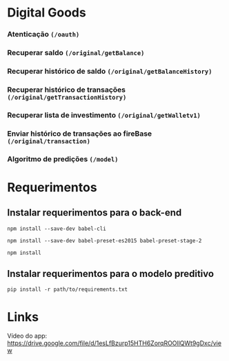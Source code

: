 # Digital Goods

### Atenticação `(/oauth)`

### Recuperar saldo `(/original/getBalance)`

### Recuperar histórico de saldo `(/original/getBalanceHistory)`

### Recuperar histórico de transações `(/original/getTransactionHistory)`

### Recuperar lista de investimento `(/original/getWalletv1)`

### Enviar histórico de transações ao fireBase `(/original/transaction)`

### Algoritmo de predições `(/model)`

# Requerimentos

## Instalar requerimentos para o back-end

`npm install --save-dev babel-cli`

`npm install --save-dev babel-preset-es2015 babel-preset-stage-2`

`npm install`

## Instalar requerimentos para o modelo preditivo

`pip install -r path/to/requirements.txt`


# Links
Vídeo do app: https://drive.google.com/file/d/1esLfBzurp15HTH6ZorqROOllQWt9gDxc/view

